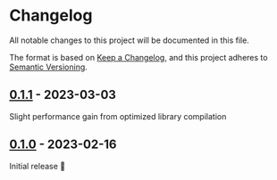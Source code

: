 # Changelog

All notable changes to this project will be documented in this file.

The format is based on [Keep a Changelog](https://keepachangelog.com/en/1.0.0/),
and this project adheres to [Semantic Versioning](https://semver.org/spec/v2.0.0.html).

## [0.1.1] - 2023-03-03

Slight performance gain from optimized library compilation

## [0.1.0] - 2023-02-16

Initial release 🎉

[0.1.1]: https://crates.io/crates/qrg/0.1.1
[0.1.0]: https://crates.io/crates/qrg/0.1.0
